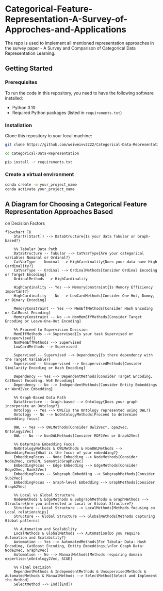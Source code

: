 # Categorical-Feature-Representation-A-Survey-of-Approches-and-Applications
The repo is used to implement all mentioned representation approaches in the survey paper - A Survey and Comparison of Categorical Data
Representation Learning.

## Getting Started

### Prerequisites

To run the code in this repository, you need to have the following software installed:
- Python 3.10 
- Required Python packages (listed in `requirements.txt`)

### Installation

Clone this repository to your local machine:

```bash
git clone https://github.com/weiweivv2222/Categorical-Data-Representation.git

cd Categorical-Data-Representation

pip install -r requirements.txt
```
### Create a virtual environment
```bash
conda create -m your_project_name
conda activate your_project_name
```

 ## A Diagram for Choosing a Categorical Feature Representation Approaches Based
on Decision Factors



```mermaid
flowchart TD
    Start([Start]) --> DataStructure{Is your data Tabular or Graph-based?}
    
    %% Tabular Data Path
    DataStructure -- Tabular --> CatVarType{Are your categorical variables Nominal or Ordinal?}
    CatVarType -- Nominal --> HighCardinality{Does your data have High Cardinality?}
    CatVarType -- Ordinal --> OrdinalMethods[Consider Ordinal Encoding or Target Encoding]
    OrdinalMethods --> HighCardinality
    
    HighCardinality -- Yes --> MemoryConstraint{Is Memory Efficiency Important?}
    HighCardinality -- No --> LowCardMethods[Consider One-Hot, Dummy, or Binary Encoding]
    
    MemoryConstraint -- Yes --> MemEffMethods[Consider Hash Encoding or CatBoost Encoding]
    MemoryConstraint -- No --> NonMemEffMethods[Consider Target Encoding or Leave-One-Out Encoding]
    
    %% Proceed to Supervision Decision
    MemEffMethods --> Supervised{Is your task Supervised or Unsupervised?}
    NonMemEffMethods --> Supervised
    LowCardMethods --> Supervised
    
    Supervised -- Supervised --> Dependency{Is there dependency with the Target Variable?}
    Supervised -- Unsupervised --> UnsupervisedMethods[Consider Similarity Encoding or Hash Encoding]
    
    Dependency -- Yes --> DependentMethods[Consider Target Encoding, CatBoost Encoding, WoE Encoding]
    Dependency -- No --> IndependentMethods[Consider Entity Embeddings or Word2Vec Embedding]
    
    %% Graph-Based Data Path
    DataStructure -- Graph-based --> Ontology{Does your graph incorporate an Ontology?}
    Ontology -- Yes --> OWL{Is the Ontology represented using OWL?}
    Ontology -- No --> NoOntologyMethods[Proceed to determine embedding focus]

    OWL -- Yes --> OWLMethods[Consider Owl2Vec*, opa2vec, Ontology2Vec]
    OWL -- No --> NonOWLMethods[Consider RDF2Vec or Graph2Vec]
    
    %% Determine Embedding Focus
    NoOntologyMethods & OWLMethods & NonOWLMethods --> EmbeddingFocus{What is the focus of your embedding?}
    EmbeddingFocus -- Node Embedding --> NodeMethods[Consider Node2Vec, catGCN, SemanticGraph2Vec]
    EmbeddingFocus -- Edge Embedding --> EdgeMethods[Consider Edge2Vec, Rank2Vec]
    EmbeddingFocus -- Subgraph Embedding --> SubgraphMethods[Consider Sub2Vec]
    EmbeddingFocus -- Graph-level Embedding --> GraphMethods[Consider Graph2Vec]
    
    %% Local vs Global Structure
    NodeMethods & EdgeMethods & SubgraphMethods & GraphMethods --> Structure{Are you interested in Local or Global Structure?}
    Structure -- Local Structure --> LocalMethods[Methods focusing on Local relationships]
    Structure -- Global Structure --> GlobalMethods[Methods capturing Global patterns]
    
    %% Automation and Scalability
    LocalMethods & GlobalMethods --> Automation{Do you require Automation and Scalability?}
    Automation -- Yes --> AutomatedMethods[For Tabular Data: Hash Encoding, CatBoost Encoding, Entity Embeddings;\nFor Graph Data: Node2Vec, Graph2Vec]
    Automation -- No --> ManualMethods[Methods requiring domain expertise:\nOntology2Vec, SCGE]
    
    %% Final Decision
    DependentMethods & IndependentMethods & UnsupervisedMethods & AutomatedMethods & ManualMethods --> SelectMethod[Select and Implement the Method]
    SelectMethod --> End([End])
